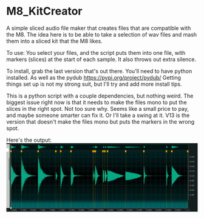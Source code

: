 # M8_KitCreator

A simple sliced audio file maker that creates files that are compatible with the M8. The idea here is to be able to take a selection of wav files and mash them into a sliced kit that the M8 likes.

To use: You select your files, and the script puts them into one file, with markers (slices) at the start of each sample. It also throws out extra silence.

To install, grab the last version that's out there. You'll need to have python installed. As well as the pydub https://pypi.org/project/pydub/
Getting things set up is not my strong suit, but I'll try and add more install tips.

This is a python script with a couple dependencies, but nothing weird.
The biggest issue right now is that it needs to make the files mono to put the slices in the right spot. Not too sure why. Seems like a small price to pay, and maybe someone smarter can fix it. Or I'll take a swing at it. V13 is the version that doesn't make the files mono but puts the markers in the wrong spot. 

Here's the output:
![OceanAudio](/images/OceanShot.png)



